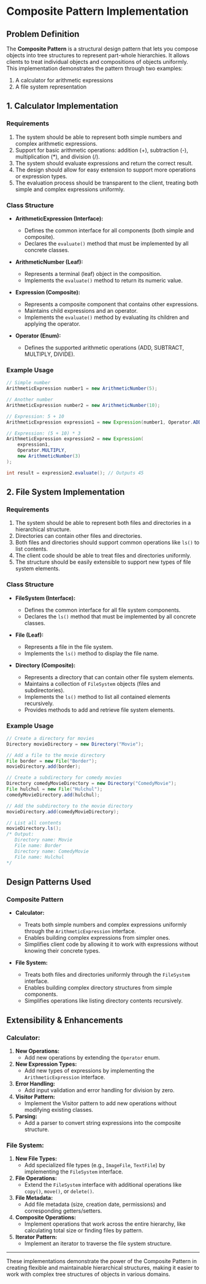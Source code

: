 # Composite Pattern Implementation

## Problem Definition

The **Composite Pattern** is a structural design pattern that lets you compose objects into tree structures to represent part-whole hierarchies. It allows clients to treat individual objects and compositions of objects uniformly. This implementation demonstrates the pattern through two examples:
1. A calculator for arithmetic expressions
2. A file system representation

## 1. Calculator Implementation

### Requirements

1. The system should be able to represent both simple numbers and complex arithmetic expressions.
2. Support for basic arithmetic operations: addition (+), subtraction (-), multiplication (*), and division (/).
3. The system should evaluate expressions and return the correct result.
4. The design should allow for easy extension to support more operations or expression types.
5. The evaluation process should be transparent to the client, treating both simple and complex expressions uniformly.

### Class Structure

- **ArithmeticExpression (Interface):**
  - Defines the common interface for all components (both simple and composite).
  - Declares the `evaluate()` method that must be implemented by all concrete classes.

- **ArithmeticNumber (Leaf):**
  - Represents a terminal (leaf) object in the composition.
  - Implements the `evaluate()` method to return its numeric value.

- **Expression (Composite):**
  - Represents a composite component that contains other expressions.
  - Maintains child expressions and an operator.
  - Implements the `evaluate()` method by evaluating its children and applying the operator.

- **Operator (Enum):**
  - Defines the supported arithmetic operations (ADD, SUBTRACT, MULTIPLY, DIVIDE).

### Example Usage

```java
// Simple number
ArithmeticExpression number1 = new ArithmeticNumber(5);

// Another number
ArithmeticExpression number2 = new ArithmeticNumber(10);

// Expression: 5 + 10
ArithmeticExpression expression1 = new Expression(number1, Operator.ADD, number2);

// Expression: (5 + 10) * 3
ArithmeticExpression expression2 = new Expression(
    expression1, 
    Operator.MULTIPLY, 
    new ArithmeticNumber(3)
);

int result = expression2.evaluate(); // Outputs 45
```

## 2. File System Implementation

### Requirements

1. The system should be able to represent both files and directories in a hierarchical structure.
2. Directories can contain other files and directories.
3. Both files and directories should support common operations like `ls()` to list contents.
4. The client code should be able to treat files and directories uniformly.
5. The structure should be easily extensible to support new types of file system elements.

### Class Structure

- **FileSystem (Interface):**
  - Defines the common interface for all file system components.
  - Declares the `ls()` method that must be implemented by all concrete classes.

- **File (Leaf):**
  - Represents a file in the file system.
  - Implements the `ls()` method to display the file name.

- **Directory (Composite):**
  - Represents a directory that can contain other file system elements.
  - Maintains a collection of `FileSystem` objects (files and subdirectories).
  - Implements the `ls()` method to list all contained elements recursively.
  - Provides methods to add and retrieve file system elements.

### Example Usage

```java
// Create a directory for movies
Directory movieDirectory = new Directory("Movie");

// Add a file to the movie directory
File border = new File("Border");
movieDirectory.add(border);

// Create a subdirectory for comedy movies
Directory comedyMovieDirectory = new Directory("ComedyMovie");
File hulchul = new File("Hulchul");
comedyMovieDirectory.add(hulchul);

// Add the subdirectory to the movie directory
movieDirectory.add(comedyMovieDirectory);

// List all contents
movieDirectory.ls();
/* Output:
   Directory name: Movie
   File name: Border
   Directory name: ComedyMovie
   File name: Hulchul
*/
```

## Design Patterns Used

### Composite Pattern
- **Calculator:**
  - Treats both simple numbers and complex expressions uniformly through the `ArithmeticExpression` interface.
  - Enables building complex expressions from simpler ones.
  - Simplifies client code by allowing it to work with expressions without knowing their concrete types.

- **File System:**
  - Treats both files and directories uniformly through the `FileSystem` interface.
  - Enables building complex directory structures from simple components.
  - Simplifies operations like listing directory contents recursively.

## Extensibility & Enhancements

### Calculator:
1. **New Operations:**
   - Add new operations by extending the `Operator` enum.
2. **New Expression Types:**
   - Add new types of expressions by implementing the `ArithmeticExpression` interface.
3. **Error Handling:**
   - Add input validation and error handling for division by zero.
4. **Visitor Pattern:**
   - Implement the Visitor pattern to add new operations without modifying existing classes.
5. **Parsing:**
   - Add a parser to convert string expressions into the composite structure.

### File System:
1. **New File Types:**
   - Add specialized file types (e.g., `ImageFile`, `TextFile`) by implementing the `FileSystem` interface.
2. **File Operations:**
   - Extend the `FileSystem` interface with additional operations like `copy()`, `move()`, or `delete()`.
3. **File Metadata:**
   - Add file metadata (size, creation date, permissions) and corresponding getters/setters.
4. **Composite Operations:**
   - Implement operations that work across the entire hierarchy, like calculating total size or finding files by pattern.
5. **Iterator Pattern:**
   - Implement an iterator to traverse the file system structure.

---

These implementations demonstrate the power of the Composite Pattern in creating flexible and maintainable hierarchical structures, making it easier to work with complex tree structures of objects in various domains.